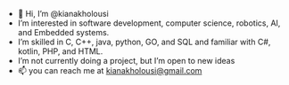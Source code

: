 - 👋 Hi, I’m @kianakholousi
- I’m interested in software development, computer science, robotics, AI, and Embedded systems.
- I’m skilled in C, C++, java, python, GO, and SQL and familiar with C#, kotlin, PHP, and HTML.
- I’m not currently doing a project, but I’m open to new ideas 
- 📫 you can reach me at kianakholousi@gmail.com
